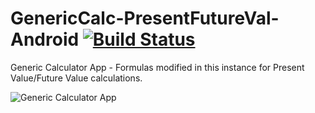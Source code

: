 # GenericCalc-PresentFutureVal-Android [![Build Status](https://travis-ci.org/srbrettle/GenericCalc-PresentFutureVal-Android.svg?branch=master)](https://travis-ci.org/srbrettle/GenericCalc-PresentFutureVal-Android)

Generic Calculator App - Formulas modified in this instance for Present Value/Future Value calculations.

![Generic Calculator App](https://raw.githubusercontent.com/srbrettle/GenericCalc-PresentFutureVal-Android/master/device-2017-09-20-190035.png?token=ADSiSVE8AZFioGtTzQ1OuAUgbsz7n5DLks5bEqb3wA%3D%3D)
